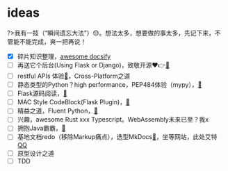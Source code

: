 # ideas

?>我有一技（“瞬间遗忘大法”）😓。想法太多，想要做的事太多，先记下来，不管能不能完成，爽一把再说！

- [x] 碎片知识整理，[awesome docsify](https://docsify.js.org/)
- [ ] 再送它个后台(Using Flask or Django)，致敬开源❤👉[🔗](https://github.com/WebStackPage/WebStackPage.github.io)
- [ ] restful APIs 体验[🔗](https://github.com/yeshan333/RESTful-APIs)，Cross-Platform之道
- [ ] 静态类型的Python？high performance，PEP484体验（mypy），[🔗](https://github.com/python/mypy)
- [ ] Flask源码阅读，[🔗](https://github.com/pallets/flask/releases)
- [ ] MAC Style CodeBlock(Flask Plugin)，[🔗](#/)
- [ ] 精益之道，Fluent Python，[🔗](https://github.com/fluentpython)
- [ ] 兴趣，awesome Rust xxx Typescript。WebAssembly未来已至？我x
- [ ] 拥抱Java霸霸，[🔗](https://github.com/akullpp/awesome-java)
- [ ] 基地文档redo（移除Markup痛点），选型MkDocs[🔗](https://markdown-docs-zh.readthedocs.io/zh_CN/latest/)，坐等网站，此处艾特[QQ](1968747146)
- [ ] 原型设计之道
- [ ] TDD
